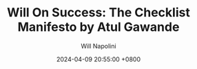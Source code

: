 ---
title: "Will On Success: The Checklist Manifesto by Atul Gawande"
author: Will Napolini
date: 2024-04-09 20:55:00 +0800
categories: [Mindset, Book-summaries]
tags:
  [
    the-checklist-manifesto,
    atul-gawande,
    medical-profession,
    healthcare,
    patient-safety,
    checklists,
    efficiency,
    error-reduction,
    surgical-checklist,
    quality-improvement,
    medical-error,
    effective-communication,
    teamwork,
    critical-thinking,
    best-practices,
    decision-making,
    problem-solving,
    healthcare-system,
    professionalism,
    safety-culture,
    aviation-inspired
  ]
image: https://pbs.twimg.com/media/GO18_mTWEAAxulQ?format=jpg&name=large
alt: "Will On Success: The Checklist Manifesto by Atul Gawande"
fallback:
  - 
  # Replace with the URL of your backup image
  -
  # Replace with the URL of your backup image
---